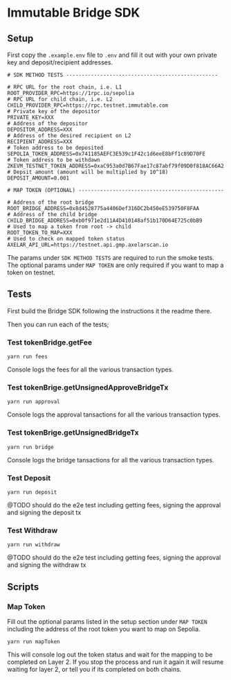 # Immutable Bridge SDK

## Setup

First copy the ``.example.env`` file to `.env` and fill it out with your own private key and deposit/recipient addresses.

```
# SDK METHOD TESTS -------------------------------------------------

# RPC URL for the root chain, i.e. L1
ROOT_PROVIDER_RPC=https://1rpc.io/sepolia
# RPC URL for child chain, i.e. L2
CHILD_PROVIDER_RPC=https://rpc.testnet.immutable.com
# Private key of the depositor
PRIVATE_KEY=XXX
# Address of the depositor
DEPOSITOR_ADDRESS=XXX
# Address of the desired recipient on L2
RECIPIENT_ADDRESS=XXX
# Token address to be deposited
SEPOLIA_TOKEN_ADDRESS=0x741185AEFC3E539c1F42c1d6eeE8bFf1c89D70FE
# Token address to be withdawn
ZKEVM_TESTNET_TOKEN_ADDRESS=0xaC953a0d7B67Fae17c87abf79f09D0f818AC66A2
# Depsit amount (amount will be multiplied by 10^18)
DEPOSIT_AMOUNT=0.001

# MAP TOKEN (OPTIONAL) -----------------------------------------------

# Address of the root bridge 
ROOT_BRIDGE_ADDRESS=0x8d4528775a4406Def316DC2b450eE539750F8FAA
# Address of the child bridge
CHILD_BRIDGE_ADDRESS=0xb0f971e2d11A4D410148af51b170D64E725c0bB9
# Used to map a token from root -> child
ROOT_TOKEN_TO_MAP=XXX
# Used to check on mapped token status
AXELAR_API_URL=https://testnet.api.gmp.axelarscan.io
```

The params under `SDK METHOD TESTS` are required to run the smoke tests.
The optional params under `MAP TOKEN` are only required if you want to map a token on testnet.

## Tests

First build the Bridge SDK following the instructions it the readme there.

Then you can run each of the tests;

### Test tokenBridge.getFee

`yarn run fees`

Console logs the fees for all the various transaction types.

### Test tokenBrige.getUnsignedApproveBridgeTx

`yarn run approval`

Console logs the approval tansactions for all the various transaction types.

### Test tokenBrige.getUnsignedBridgeTx

`yarn run bridge`

Console logs the bridge tansactions for all the various transaction types.


### Test Deposit

`yarn run deposit`

@TODO should do the e2e test including getting fees, signing the approval and signing the deposit tx

### Test Withdraw

`yarn run withdraw`

@TODO should do the e2e test including getting fees, signing the approval and signing the withdraw tx


## Scripts

### Map Token

Fill out the optional params listed in the setup section under `MAP TOKEN` including the address of the root token you want to map on Sepolia.

`yarn run mapToken`

This will console log out the token status and wait for the mapping to be completed on Layer 2. If you stop the process and run it again it will resume waiting for layer 2, or tell you if its completed on both chains.